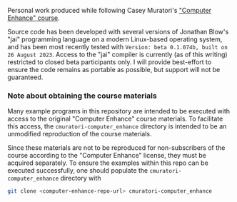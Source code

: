 Personal work produced while following Casey Muratori's ["Computer Enhance" course](https://www.computerenhance.com/).

Source code has been developed with several versions of Jonathan Blow's "jai" programming language on a modern
Linux-based operating system, and has been most recently tested with `Version: beta 0.1.074b, built on 26 August 2023`.
Access to the "jai" compiler is currently (as of this writing) restricted to closed beta participants only. I
will provide best-effort to ensure the code remains as portable as possible, but support will not be
guaranteed.

### Note about obtaining the course materials
Many example programs in this repository are intended to be executed with access to the original "Computer
Enhance" course materials. To facilitate this access, the `cmuratori-computer_enhance` directory is intended
to be an unmodified reproduction of the course materials.

Since these materials are not to be reproduced for non-subscribers of the course according to the "Computer
Enhance" license, they must be acquired separately. To ensure the examples within this repo can be executed
successfully, one should populate the `cmuratori-computer_enhance` directory with

```sh
git clone <computer-enhance-repo-url> cmuratori-computer_enhance
```
